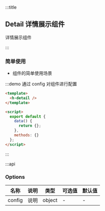 :::title
## Detail 详情展示组件

详情展示组件

:::

### 简单使用

- 组件的简单使用场景

:::demo 通过 config 对组件进行配置

```html
<template>
  <h-detail />
</template>

<script>
  export default {
    data() {
      return {};
    },
    methods: {}
  };
</script>
```

:::

:::api

### Options

| 名称 | 说明 | 类型 | 可选值 | 默认值 |
| ------ | ---------- | ------ | ------ | ---- |
| config | 说明 | object | - | - |
